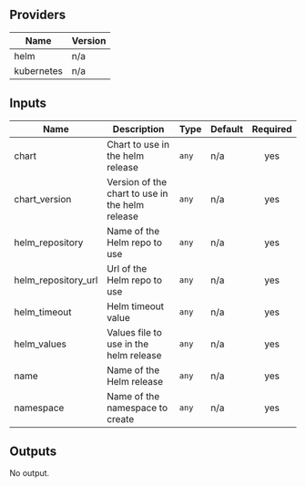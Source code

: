 ## Providers

| Name | Version |
|------|---------|
| helm | n/a |
| kubernetes | n/a |

## Inputs

| Name | Description | Type | Default | Required |
|------|-------------|------|---------|:-----:|
| chart | Chart to use in the helm release | `any` | n/a | yes |
| chart\_version | Version of the chart to use in the helm release | `any` | n/a | yes |
| helm\_repository | Name of the Helm repo to use | `any` | n/a | yes |
| helm\_repository\_url | Url of the Helm repo to use | `any` | n/a | yes |
| helm\_timeout | Helm timeout value | `any` | n/a | yes |
| helm\_values | Values file to use in the helm release | `any` | n/a | yes |
| name | Name of the Helm release | `any` | n/a | yes |
| namespace | Name of the namespace to create | `any` | n/a | yes |

## Outputs

No output.

